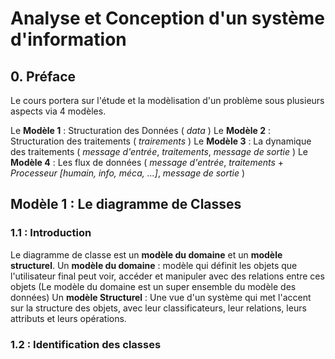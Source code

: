 # Analyse et Conception d'un système d'information
## 0. Préface
Le cours portera sur l'étude et la modèlisation d'un problème sous plusieurs aspects via 4 modèles.

Le **Modèle 1** : Structuration des Données ( *data* )
Le **Modèle 2** : Structuration des traitements ( *trairements* )
Le **Modèle 3** : La dynamique des traitements ( *message d'entrée*, *traitements*, *message de sortie* )
Le **Modèle 4** : Les flux de données ( *message d'entrée*, *traitements* + *Processeur [humain, info, méca, ...]*, *message de sortie* )

## Modèle 1 : Le diagramme de Classes
### 1.1 : Introduction
Le diagramme de classe est un **modèle du domaine** et un **modèle structurel**.
Un **modèle du domaine** : modèle qui définit les objets que l'utilisateur final peut voir, accéder et manipuler avec des relations entre ces objets (Le modèle du domaine est un super ensemble du modèle des données)
Un **modèle Structurel** : Une vue d'un système qui met l'accent sur la structure des objets, avec leur classificateurs, leur relations, leurs attributs et leurs opérations.
### 1.2 : Identification des classes

